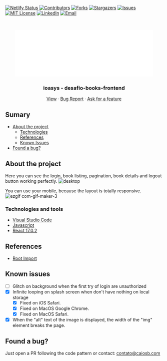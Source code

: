 [![Netlify Status](https://api.netlify.com/api/v1/badges/f0692aac-c3cd-4f26-848a-5c40bb8260a1/deploy-status)](https://app.netlify.com/sites/caiosb-ioasys-books/deploys)
[![Contributors][contributors-shield]][contributors-url]
[![Forks][forks-shield]][forks-url]
[![Stargazers][stars-shield]][stars-url]
[![Issues][issues-shield]][issues-url]
[![MIT License][license-shield]][license-url]
[![LinkedIn][linkedin-shield]][linkedin-url]
[![Email][email-shield]][email-url]

<!-- PROJECT LOGO -->
<br />
<p align="center">
  <a href="https://github.com/CaaioSB/PIM2S">
    <img src="src/assets/svgs/ioasys.svg" alt="Logo" width="440" height="150">
  </a>

  <h3 align="center">ioasys - desafio-books-frontend</h3>

  <p align="center">
    <a href="https://ioasys.caiosb.com">View</a>
    ·
    <a href="https://github.com/othneildrew/Best-README-Template/issues">Bug Report</a>
    ·
    <a href="https://github.com/othneildrew/Best-README-Template/issues">Ask for a feature</a>
  </p>
</p>

<!-- TABLE OF CONTENTS -->
## Sumary

* [About the project](#about-the-project)
  * [Technologies](#technologies-and-tools)
  * [References](#references)
  * [Known Issues](#known-issues)
* [Found a bug?](#found-a-bug)


<!-- ABOUT THE PROJECT -->
## About the project
Here you can see the login, book listing, pagination, book details and logout button working perfectly.
![desktop](https://user-images.githubusercontent.com/34246280/152674378-a01cdc70-a2bb-44b0-95c0-09622f78190c.gif)

You can use your mobile, because the layout is totally responsive.
![ezgif com-gif-maker-3](https://user-images.githubusercontent.com/34246280/152674495-478e114f-c513-42f0-a9dd-bac4ba4126ac.gif)

### Technologies and tools

* [Visual Studio Code](https://code.visualstudio.com/)
* [Javascript](https://www.javascript.com/)
* [React 17.0.2](https://github.com/facebook/react/blob/main/CHANGELOG.md#1702-march-22-2021)

## References
* [Root Import](https://henriquetavares.com/pt-br/root-import-reactjs/)

## Known issues

- [ ] Glitch on background when the first try of login are unauthorized
- [x] Infinite looping on splash screen when don't have nothing on local storage
  - [x] Fixed on iOS Safari.
  - [x] Fixed on MacOS Google Chrome.
  - [x] Fixed on MacOS Safari.
- [x] When the "alt" text of the image is displayed, the width of the "img" element breaks the page.

## Found a bug?

Just open a PR following the code pattern or contact: contato@caiosb.com

[contributors-shield]: https://img.shields.io/github/contributors/CaaioSB/ioasys-books?style=flat-square
[contributors-url]: https://github.com/CaaioSB/ioasys-books/graphs/contributors
[forks-shield]: https://img.shields.io/github/forks/CaaioSB/ioasys-books?style=flat-square
[forks-url]: https://github.com/CaaioSB/ioasys-books/network/members
[stars-shield]: https://img.shields.io/github/stars/CaaioSB/ioasys-books?style=flat-square
[stars-url]: https://github.com/CaaioSB/ioasys-books/stargazers
[issues-shield]: https://img.shields.io/github/issues/CaaioSB/ioasys-books?style=flat-square
[issues-url]: https://github.com/CaaioSB/ioasys-books/issues
[license-shield]: https://img.shields.io/github/license/CaaioSB/ioasys-books?style=flat-square
[license-url]: https://github.com/CaaioSB/ioasys-books/blob/master/LICENSE.txt
[linkedin-shield]: https://img.shields.io/badge/-LinkedIn-black.svg?style=flat-square&logo=linkedin&colorB=555
[linkedin-url]: https://caiosb.com/linkedin
[email-shield]: https://img.shields.io/badge/Email-Email?style=flat-square&logo=microsoft-outlook&colorB=555
[email-url]: mailto:contato@caiosb.com
